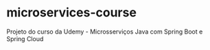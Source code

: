 # microservices-course
Projeto do curso da Udemy - Microsserviços Java com Spring Boot e Spring Cloud
